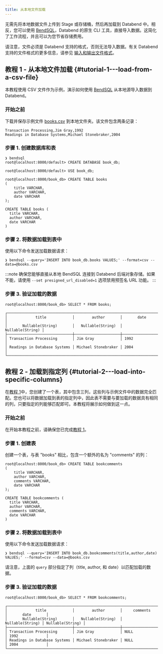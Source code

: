 ```yaml
---
title: 从本地文件加载
---
```


无需先将本地数据文件上传到 Stage 或存储桶，然后再加载到 Databend 中。相反，您可以使用 [BendSQL](../../30-sql-clients/00-bendsql/index.md)，Databend 的原生 CLI 工具，直接导入数据。这简化了工作流程，并且可以为您节省存储费用。

请注意，文件必须是 Databend 支持的格式，否则无法导入数据。有关 Databend 支持的文件格式的更多信息，请参见 [输入和输出文件格式](/sql/sql-reference/file-format-options)。

## 教程 1 - 从本地文件加载 {#tutorial-1---load-from-a-csv-file}

本教程使用 CSV 文件作为示例，演示如何使用 [BendSQL](../../30-sql-clients/00-bendsql/index.md) 从本地源导入数据到 Databend。

### 开始之前

下载并保存示例文件 [books.csv](https://datafuse-1253727613.cos.ap-hongkong.myqcloud.com/data/books.csv) 到本地文件夹。该文件包含两条记录：

```text title='books.csv'
Transaction Processing,Jim Gray,1992
Readings in Database Systems,Michael Stonebraker,2004
```

### 步骤 1. 创建数据库和表

```shell
❯ bendsql
root@localhost:8000/default> CREATE DATABASE book_db;

root@localhost:8000/default> USE book_db;

root@localhost:8000/book_db> CREATE TABLE books
(
    title VARCHAR,
    author VARCHAR,
    date VARCHAR
);

CREATE TABLE books (
  title VARCHAR,
  author VARCHAR,
  date VARCHAR
)
```

### 步骤 2. 将数据加载到表中

使用以下命令发送加载数据请求：

```shell
❯ bendsql --query='INSERT INTO book_db.books VALUES;' --format=csv --data=@books.csv
```

:::note
确保您能够直接从本地 BendSQL 连接到 Databend 后端对象存储。如果不能，请使用 `--set presigned_url_disabled=1` 选项禁用预签名 URL 功能。
:::

### 步骤 3. 验证加载的数据

```shell
root@localhost:8000/book_db> SELECT * FROM books;

┌───────────────────────────────────────────────────────────────────────┐
│             title            │        author       │       date       │
│       Nullable(String)       │   Nullable(String)  │ Nullable(String) │
├──────────────────────────────┼─────────────────────┼──────────────────┤
│ Transaction Processing       │ Jim Gray            │ 1992             │
│ Readings in Database Systems │ Michael Stonebraker │ 2004             │
└───────────────────────────────────────────────────────────────────────┘
```

## 教程 2 - 加载到指定列 {#tutorial-2---load-into-specific-columns}

在[教程 1](#tutorial-1---load-from-a-csv-file)中，您创建了一个表，其中包含三列，这些列与示例文件中的数据完全匹配。您也可以将数据加载到表的指定列中，因此表不需要与要加载的数据具有相同的列，只要指定的列能够匹配即可。本教程将展示如何做到这一点。

### 开始之前

在开始本教程之前，请确保您已完成[教程 1](#tutorial-1---load-from-a-csv-file)。

### 步骤 1. 创建表

创建一个表，与表 "books" 相比，包含一个额外的名为 "comments" 的列：

```shell
root@localhost:8000/book_db> CREATE TABLE bookcomments
(
    title VARCHAR,
    author VARCHAR,
    comments VARCHAR,
    date VARCHAR
);

CREATE TABLE bookcomments (
  title VARCHAR,
  author VARCHAR,
  comments VARCHAR,
  date VARCHAR
)

```

### 步骤 2. 将数据加载到表中

使用以下命令发送加载数据请求：

```shell
❯ bendsql --query='INSERT INTO book_db.bookcomments(title,author,date) VALUES;' --format=csv --data=@books.csv
```

请注意，上面的 `query` 部分指定了列（title, author, 和 date）以匹配加载的数据。

### 步骤 3. 验证加载的数据

```shell
root@localhost:8000/book_db> SELECT * FROM bookcomments;

┌──────────────────────────────────────────────────────────────────────────────────────────┐
│             title            │        author       │     comments     │       date       │
│       Nullable(String)       │   Nullable(String)  │ Nullable(String) │ Nullable(String) │
├──────────────────────────────┼─────────────────────┼──────────────────┼──────────────────┤
│ Transaction Processing       │ Jim Gray            │ NULL             │ 1992             │
│ Readings in Database Systems │ Michael Stonebraker │ NULL             │ 2004             │
└──────────────────────────────────────────────────────────────────────────────────────────┘
```